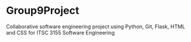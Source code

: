# Group9Project
Collaborative software engineering project using Python, Git, Flask, HTML and CSS for ITSC 3155 Software Engineering
